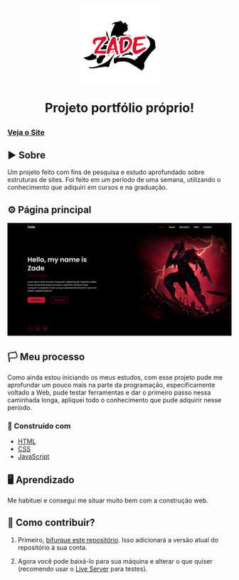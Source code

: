 <h1 align="center">
<img src= "./img/zedlogo.png" width="35%">
<p>Projeto portfólio próprio!</p> 
</h1>

### [Veja o Site](https://nwerit.github.io/projeto-site/)

## ▶ Sobre

Um projeto feito com fins de pesquisa e estudo aprofundado sobre estruturas de sites. Foi feito em um período de uma semana, utilizando o conhecimento que adiquiri em cursos e na graduação.

## ⚙ Página principal

<img src= "./imgs-projeto/pg-home.png">

## 🏳 Meu processo

Como ainda estou iniciando os meus estudos, com esse projeto pude me aprofundar um pouco mais na parte da programação, especificamente voltado a Web, pude testar ferramentas e dar o primeiro passo nessa caminhada longa, apliquei todo o conhecimento que pude adquirir nesse período.

### 🔨 Construído com

- [HTML](https://developer.mozilla.org/en-US/docs/Web/HTML)
- [CSS](https://en.wikipedia.org/wiki/CSS)
- [JavaScript](https://www.javascript.com/)

## 🖥 Aprendizado

Me habituei e consegui me situar muito bem com a construção web.



## 🧥 Como contribuir?

1. Primeiro, [bifurque este repositório](https://github.com/Nwerit/projeto-site). Isso adicionará a versão atual do repositório à sua conta.

2. Agora você pode baixá-lo para sua máquina e alterar o que quiser (recomendo usar o [Live Server](https://marketplace.visualstudio.com/items?itemName=ritwickdey.LiveServer) para testes).